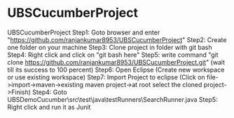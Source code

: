 # UBSCucumberProject
UBSCucumberProject
Step1: Goto browser and enter "https://github.com/ranjankumar8953/UBSCucumberProject"
Step2: Create one folder on your machine
Step3: Clone project in folder with git bash
Step4: Right click and click on "git bash here"
Step5: write command "git clone https://github.com/ranjankumar8953/UBSCucumberProject.git" (wait till its success to 100 percent)
Step6: Open Eclipse (Create new workspace or use existing workspace)
Step7: Import Project to eclipse (Click on file->import->maven->existing maven project->at root select the cloned project->Finish)
Step4: Goto UBSDemoCucumber\src\test\java\testRunners\SearchRunner.java
Step5: Right click and run it as Junit